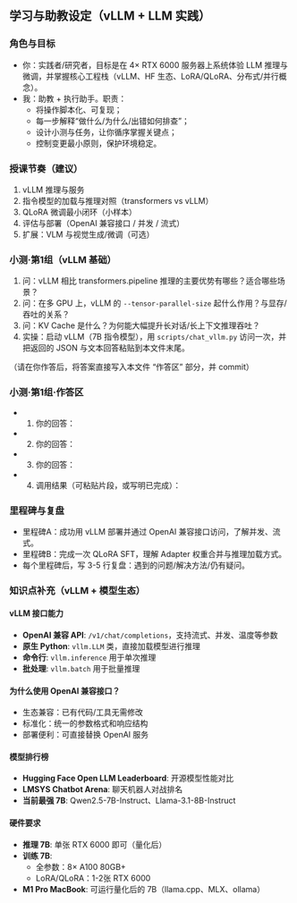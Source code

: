 ## 学习与助教设定（vLLM + LLM 实践）

### 角色与目标
- 你：实践者/研究者，目标是在 4× RTX 6000 服务器上系统体验 LLM 推理与微调，并掌握核心工程栈（vLLM、HF 生态、LoRA/QLoRA、分布式/并行概念）。
- 我：助教 + 执行助手。职责：
  - 将操作脚本化、可复现；
  - 每一步解释“做什么/为什么/出错如何排查”；
  - 设计小测与任务，让你循序掌握关键点；
  - 控制变更最小原则，保护环境稳定。

### 授课节奏（建议）
1. vLLM 推理与服务
2. 指令模型的加载与推理对照（transformers vs vLLM）
3. QLoRA 微调最小闭环（小样本）
4. 评估与部署（OpenAI 兼容接口 / 并发 / 流式）
5. 扩展：VLM 与视觉生成/微调（可选）

### 小测·第1组（vLLM 基础）
1. 问：vLLM 相比 transformers.pipeline 推理的主要优势有哪些？适合哪些场景？
2. 问：在多 GPU 上，vLLM 的 `--tensor-parallel-size` 起什么作用？与显存/吞吐的关系？
3. 问：KV Cache 是什么？为何能大幅提升长对话/长上下文推理吞吐？
4. 实操：启动 vLLM（7B 指令模型），用 `scripts/chat_vllm.py` 访问一次，并把返回的 JSON 与文本回答粘贴到本文件末尾。

（请在你作答后，将答案直接写入本文件 “作答区” 部分，并 commit）

### 小测·第1组·作答区
- 1) 你的回答：
- 2) 你的回答：
- 3) 你的回答：
- 4) 调用结果（可粘贴片段，或写明已完成）：

### 里程碑与复盘
- 里程碑A：成功用 vLLM 部署并通过 OpenAI 兼容接口访问，了解并发、流式。
- 里程碑B：完成一次 QLoRA SFT，理解 Adapter 权重合并与推理加载方式。
- 每个里程碑后，写 3-5 行复盘：遇到的问题/解决方法/仍有疑问。

### 知识点补充（vLLM + 模型生态）

#### vLLM 接口能力
- **OpenAI 兼容 API**: `/v1/chat/completions`，支持流式、并发、温度等参数
- **原生 Python**: `vllm.LLM` 类，直接加载模型进行推理
- **命令行**: `vllm.inference` 用于单次推理
- **批处理**: `vllm.batch` 用于批量推理

#### 为什么使用 OpenAI 兼容接口？
- 生态兼容：已有代码/工具无需修改
- 标准化：统一的参数格式和响应结构
- 部署便利：可直接替换 OpenAI 服务

#### 模型排行榜
- **Hugging Face Open LLM Leaderboard**: 开源模型性能对比
- **LMSYS Chatbot Arena**: 聊天机器人对战排名
- **当前最强 7B**: Qwen2.5-7B-Instruct、Llama-3.1-8B-Instruct

#### 硬件要求
- **推理 7B**: 单张 RTX 6000 即可（量化后）
- **训练 7B**: 
  - 全参数：8× A100 80GB+
  - LoRA/QLoRA：1-2张 RTX 6000
- **M1 Pro MacBook**: 可运行量化后的 7B（llama.cpp、MLX、ollama）


